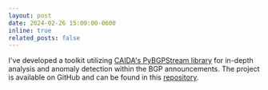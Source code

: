 ```yaml
---
layout: post
date: 2024-02-26 15:00:00-0600
inline: true
related_posts: false
---
```


I've developed a toolkit utilizing [CAIDA's PyBGPStream library](https://github.com/CAIDA/pybgpstream) for in-depth analysis and anomaly detection within the BGP announcements. The project is available on GitHub and can be found in this [repository](https://github.com/estcarisimo/BGP-Collector-Analysis-Toolkit/tree/main).